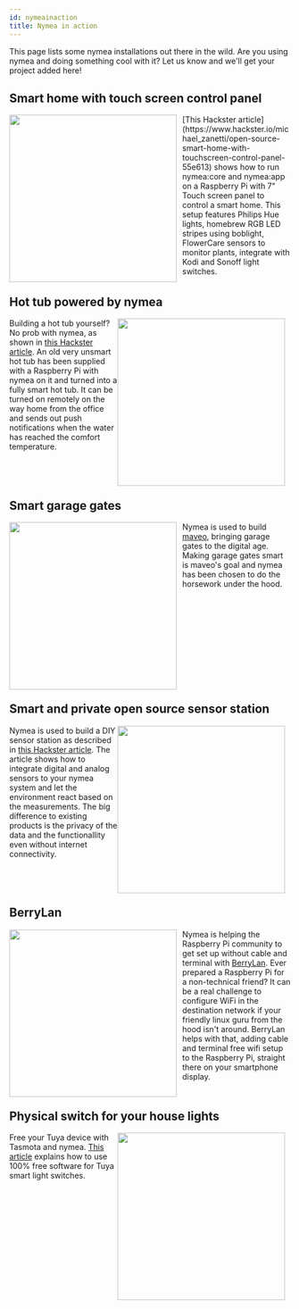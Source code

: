 ```yaml
---
id: nymeainaction
title: Nymea in action
---
```


This page lists some nymea installations out there in the wild. Are you using nymea and doing something cool with it? Let us know and we'll get your project added here!

## Smart home with touch screen control panel

<img src="https://hackster.imgix.net/uploads/attachments/650968/main_image_mUT97rqp6F.jpg?auto=compress%2Cformat&w=900&h=675&fit=min" style="width:300px; float: left; margin-bottom: 0.5em; text-align: center; margin-right: 10px;"> 
[This Hackster article](https://www.hackster.io/michael_zanetti/open-source-smart-home-with-touchscreen-control-panel-55e613) shows how to run nymea:core and nymea:app on a Raspberry Pi with 7" Touch screen panel to control a smart home. This setup features Philips Hue lights, homebrew RGB LED stripes using boblight, FlowerCare sensors to monitor plants, integrate with Kodi and Sonoff light switches.

<p style="clear:both;"></p>

## Hot tub powered by nymea

<img src="https://hackster.imgix.net/uploads/attachments/682275/img_5724_0bbwEg1rDW.JPG?auto=compress%2Cformat&w=900&h=675&fit=min" style="width:300px; float: right; margin-bottom: 0.5em; text-align: center; margin-right: 10px;">

Building a hot tub yourself? No prob with nymea, as shown in [this Hackster article](https://www.hackster.io/124582/open-source-hot-tub-controller-e0a1f3). An old very unsmart hot tub has been supplied with a Raspberry Pi with nymea on it and turned into a fully smart hot tub. It can be turned on remotely on the way home from the office and sends out push notifications when the water has reached the comfort temperature.

<p style="clear:both;"></p>


## Smart garage gates

<img src="https://nymea.io/app/default/assets/addons/default/guh/default-theme/resources/img/services/maveobox.jpg" style="width:300px; float: left; margin-bottom: 0.5em; text-align: center; margin-right: 10px;">

Nymea is used to build [maveo](https://smartwithmaveo.com), bringing garage gates to the digital age. Making garage gates smart is maveo's goal and nymea has been chosen to do the horsework under the hood.

<p style="clear:both;"></p>

## Smart and private open source sensor station

<img src="https://hackster.imgix.net/uploads/attachments/774565/sensorstation_tlPUMd6iXp.jpg?auto=compress%2Cformat&w=900&h=675&fit=min" style="width:300px; float: right; margin-bottom: 0.5em; text-align: center; margin-right: 10px;">

Nymea is used to build a DIY sensor station as described in [this Hackster article](https://www.hackster.io/simonstuerz/smart-and-private-open-source-sensor-station-c45788). The article shows how to integrate digital and analog sensors to your nymea  system and let the environment react based on the measurements. The big difference to existing products is the privacy of the data and the functionallity even without internet connectivity.

<p style="clear:both;"></p>


## BerryLan

<img src="https://berrylan.app/assets/gif/overview.gif" style="height:300px; float: left; margin-bottom: 0.5em; text-align: center; margin-right: 10px;">

Nymea is helping the Raspberry Pi community to get set up without cable and terminal with [BerryLan](https://berrylan.app). Ever prepared a Raspberry Pi for a non-technical friend? It can be a real challenge to configure WiFi in the destination network if your friendly linux guru from the hood isn't around. BerryLan helps with that, adding cable and terminal free wifi setup to the Raspberry Pi, straight there on your smartphone display.

<p style="clear:both;"></p>

## Physical switch for your house lights

<img src="https://hackster.imgix.net/uploads/attachments/922761/h1_rXLJCj5IXN.jpg?auto=compress%2Cformat&w=900&h=675&fit=min" style="width:300px; float: right; margin-bottom: 0.5em; text-align: center; margin-right: 10px;">

Free your Tuya device with Tasmota and nymea. [This article](https://www.hackster.io/michael_zanetti/smartlife-tuya-wifi-light-switch-with-tasmota-and-nymea-09a7a6) explains how to use 100% free software for Tuya smart light switches.


<p style="clear:both;"></p>
